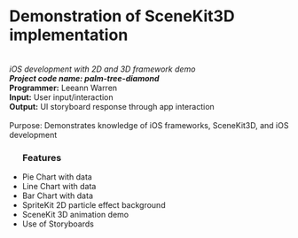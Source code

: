 # Demonstration of SceneKit3D implementation
<br><i>iOS development with 2D and 3D framework demo</i>
<br><b><i>Project code name: palm-tree-diamond</b></i>
<br><b>Programmer:</b> Leeann Warren
<br><b>Input:</b> User input/interaction
<br><b>Output:</b> UI storyboard response through app interaction</br>
<br></b>Purpose:</b> Demonstrates knowledge of iOS frameworks, SceneKit3D, and iOS development
<br>
<ul><h3 align="left">Features</h3>
<li>Pie Chart with data</li>
<li>Line Chart with data</li>
<li>Bar Chart with data</li>
<li>SpriteKit 2D particle effect background</li>
<li>SceneKit 3D animation demo</li>
<li>Use of Storyboards</li>
</ul>
